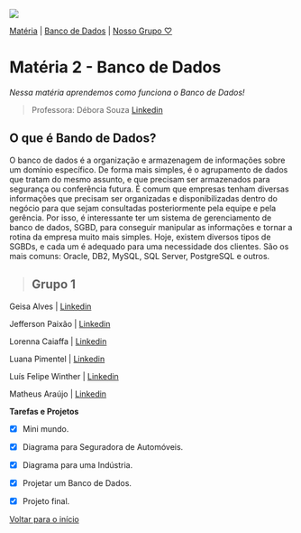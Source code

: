 ![](https://images.sympla.com.br/5fe9f7268dd4f-xs.png)

[Matéria](#matéria-2---programação-orientada-a-objetos) | [Banco de Dados](#o-que-é-bando-de-dados) | [Nosso Grupo ♡](#grupo-1)
# Matéria 2 - Banco de Dados
_Nessa matéria aprendemos como funciona o Banco de Dados!_
 >Professora: Débora Souza [Linkedin](https://www.linkedin.com/in/debora-o-souza/)

 ## O que é Bando de Dados?
 O banco de dados é a organização e armazenagem de informações sobre um domínio específico. De forma mais simples, é o agrupamento de dados que tratam do mesmo assunto, e que precisam ser armazenados para segurança ou conferência futura. 
É comum que empresas tenham diversas informações que precisam ser organizadas e disponibilizadas dentro do negócio para que sejam consultadas posteriormente pela equipe e pela gerência.
Por isso, é interessante ter um sistema de gerenciamento de banco de dados, SGBD, para conseguir manipular as informações e tornar a rotina da empresa muito mais simples.
Hoje, existem diversos tipos de SGBDs, e cada um é adequado para uma necessidade dos clientes. São os mais comuns: Oracle, DB2, MySQL, SQL Server, PostgreSQL e outros.

>## **Grupo 1**



Geisa Alves | [Linkedin]()

Jefferson Paixão | [Linkedin](https://www.linkedin.com/in/jeffersondasilvapaixao/)

Lorenna Caiaffa | [Linkedin](https://www.linkedin.com/in/lorenna-caiaffa-31a6b022a/)

Luana Pimentel | [Linkedin]()

Luís Felipe Winther | [Linkedin](https://www.linkedin.com/in/luisfilipewintherborges/)

Matheus Araújo | [Linkedin]()

**Tarefas e Projetos**

- [x] Mini mundo.
- [x] Diagrama para Seguradora de Automóveis.
- [x] Diagrama para uma Indústria.
- [x] Projetar um Banco de Dados.
- [x] Projeto final.


[Voltar para o início](#matéria-2---programação-orientada-a-objetos)
